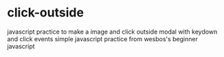 # click-outside
javascript practice to make a image and click outside modal with keydown and click events
simple javascript practice from wesbos's beginner javascript
